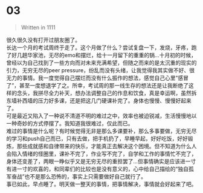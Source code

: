 # 03 
>Written in 1111

很久很久没有打开过朋友圈了。  
长达一个月的考试周终于走了。这个月做了什么？尝试复盘一下，发烧，牙疼，跑了好几趟华家池，无尽的emo和摆烂，给十一月留下的重重的锅...十月初的时候，曾经以为自己找到了一些方向而对未来充满希望，但随之而来的是太沉重的现实的引力，无穷无尽的peer pressure，纷乱而没有头绪，让我觉得我其实做不好、很无力的事情。我一度觉得自己摆烂而没有什么振作的想法，感觉自己心里“感冒了”，甚至一度想退学了之。所幸，考试周的那一线生存的想法还是让我断绝了这样的念头，我拼尽全力补天，想办法调整自己的作息和饮食，真是幸运啊，虽然拆东墙补西墙的压力好多课，还是把这几门硬课补完了。身体也慢慢、慢慢好起来了。  
可是最近又陷入了一种说不清道不明的难过之中，效率也被迫锐减，生活慢慢地以一种奇妙的方式停摆了。我知道我很难过，仅此而已。  
难过的事情是什么呢？有时候觉得无非是那么多课要补，那么多事要做，无穷无尽的学习和push自己而已，只有去做，把手机扔了，早睡早起，好好吃饭，好好锻炼，那些成就感和自律带来的快乐，才能真正去解决这个困境。但不知道为什么人会陷入情绪的怪圈里，课补不完了，作业写不完了，自学和工作的事情忙不完了，身体还变差了，两眼一睁似乎又是无穷无尽的重担罢了...但事情确实是应该进一寸有进一寸的欢喜的，和同辈们的比较也是没有意义的，心中给自己描绘的“独自孤军奋战”也不是那么恐怖的，事实上只需要做好自己就行了。  
事已如此，早点睡了。明天做一整天的事情，把事情解决，事情就会好起来了吧。  